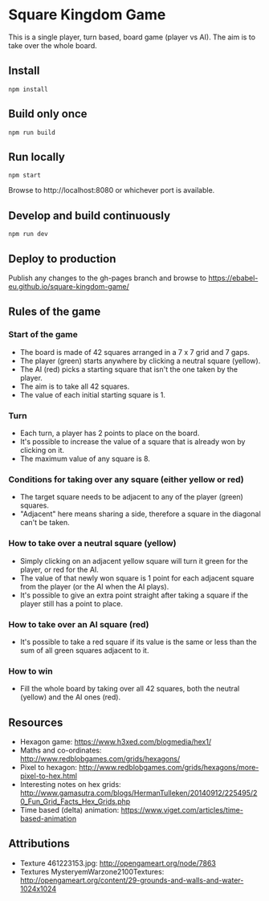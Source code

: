 # Square Kingdom Game
This is a single player, turn based, board game (player vs AI). The aim is to take over the whole board.

## Install

```
npm install
```

## Build only once

```
npm run build
```

## Run locally

```
npm start
```

Browse to http://localhost:8080 or whichever port is available.

## Develop and build continuously

```
npm run dev
```

## Deploy to production

Publish any changes to the gh-pages branch and browse to https://ebabel-eu.github.io/square-kingdom-game/

## Rules of the game

### Start of the game

- The board is made of 42 squares arranged in a 7 x 7 grid and 7 gaps.
- The player (green) starts anywhere by clicking a neutral square (yellow).
- The AI (red) picks a starting square that isn't the one taken by the player.
- The aim is to take all 42 squares.
- The value of each initial starting square is 1.

### Turn

- Each turn, a player has 2 points to place on the board.
- It's possible to increase the value of a square that is already won by clicking on it.
- The maximum value of any square is 8.

### Conditions for taking over any square (either yellow or red)

- The target square needs to be adjacent to any of the player (green) squares.
- "Adjacent" here means sharing a side, therefore a square in the diagonal can't be taken.

### How to take over a neutral square (yellow)

- Simply clicking on an adjacent yellow square will turn it green for the player, or red for the AI.
- The value of that newly won square is 1 point for each adjacent square from the player (or the AI when the AI plays).
- It's possible to give an extra point straight after taking a square if the player still has a point to place.

### How to take over an AI square (red)

- It's possible to take a red square if its value is the same or less than the sum of all green squares adjacent to it.

### How to win

- Fill the whole board by taking over all 42 squares, both the neutral (yellow) and the AI ones (red).

## Resources

- Hexagon game: https://www.h3xed.com/blogmedia/hex1/
- Maths and co-ordinates: http://www.redblobgames.com/grids/hexagons/
- Pixel to hexagon: http://www.redblobgames.com/grids/hexagons/more-pixel-to-hex.html 
- Interesting notes on hex grids: http://www.gamasutra.com/blogs/HermanTulleken/20140912/225495/20_Fun_Grid_Facts_Hex_Grids.php
- Time based (delta) animation: https://www.viget.com/articles/time-based-animation

## Attributions

- Texture 461223153.jpg: http://opengameart.org/node/7863
- Textures MysteryemWarzone2100Textures: http://opengameart.org/content/29-grounds-and-walls-and-water-1024x1024
